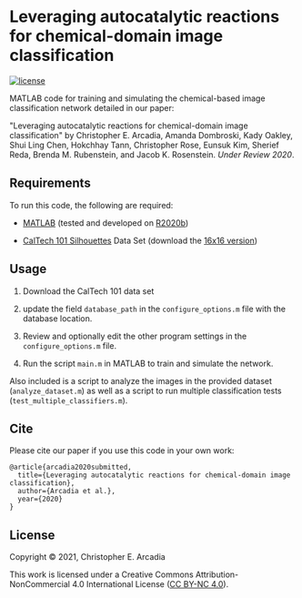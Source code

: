 # Leveraging autocatalytic reactions for chemical-domain image classification

[![license](https://i.creativecommons.org/l/by-nc/4.0/80x15.png)](http://creativecommons.org/licenses/by-nc/4.0/)


MATLAB code for training and simulating the chemical-based image classification network detailed in our paper:

"Leveraging autocatalytic reactions for chemical-domain image classification" by Christopher E. Arcadia, Amanda Dombroski, Kady Oakley, Shui Ling Chen, Hokchhay Tann, Christopher Rose, Eunsuk Kim, Sherief Reda, Brenda M. Rubenstein, and Jacob K. Rosenstein. *Under Review 2020*.


## Requirements
To run this code, the following are required:
* [MATLAB](https://www.mathworks.com/products/matlab.html) (tested and developed on [R2020b](https://www.mathworks.com/products/new_products/latest_features.html))

* [CalTech 101 Silhouettes](https://people.cs.umass.edu/~marlin/data.shtml#:~:text=Description%3A%20This%20is%20a%20new,primary%20object%20in%20the%20scene.&text=The%20outline%20is%20rendered%20as,polygon%20on%20a%20white%20background) Data Set (download the [16x16 version](https://people.cs.umass.edu/~marlin/data/caltech101_silhouettes_16.mat))


## Usage

1. Download the CalTech 101 data set 

2. update the field `database_path` in the `configure_options.m` file with the database location.

3. Review and optionally edit the other program settings in the `configure_options.m` file.

4. Run the script `main.m` in MATLAB to train and simulate the network.

Also included is a script to analyze the images in the provided dataset (`analyze_dataset.m`) as well as a script to run multiple classification tests (`test_multiple_classifiers.m`).


## Cite

Please cite our paper if you use this code in your own work:

```
@article{arcadia2020submitted,
  title={Leveraging autocatalytic reactions for chemical-domain image classification},
  author={Arcadia et al.},
  year={2020}
}
```

## License

Copyright &copy; 2021, Christopher E. Arcadia

This work is licensed under a Creative Commons Attribution-NonCommercial 4.0 International License ([CC BY-NC 4.0](http://creativecommons.org/licenses/by-nc/4.0/)).

